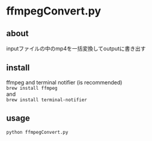 # ffmpegConvert.py

## about
inputファイルの中のmp4を一括変換してoutputに書き出す   

## install
ffmpeg and terminal notifier (is recommended)   
``` brew install ffmpeg ```   
and   
``` brew install terminal-notifier ```

## usage
```python ffmpegConvert.py```   